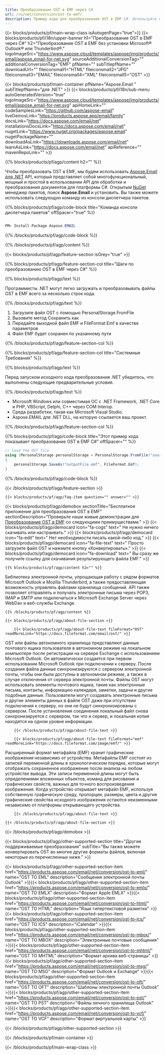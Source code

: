 ```yaml
---
title: Преобразование OST в EMF через C#
url: /ru/net/conversion/ost-to-emf/
description: Пример кода для преобразования OST в EMF C#. Используйте пример кода API для пакетного преобразования файлов OST в EMF в VB.NET, Asp.NET или любом приложении на основе .NET.
---
```


{{< blocks/products/pf/main-wrap-class isAutogenPage="true">}}
{{< blocks/products/pf/i18n/upper-banner h1="Преобразование OST в EMF через C#" h2="Преобразование OST в EMF без установки Microsoft® Outlook® или Thunderbird®." logoImageSrc="https://www.aspose.cloud/templates/aspose/img/products/email/aspose_email-for-net.svg" sourceAdditionalConversionTag="" additionalConversionTag="EMF" pfName="" subTitlepfName="" downloadUrl="" fileiconsmall1="HTML" fileiconsmall2="JPG" fileiconsmall3="EMAIL" fileiconsmall4="XML" fileiconsmall5="OST" >}}

{{< blocks/products/pf/main-container pfName="Aspose.Email " subTitlepfName="для .NET" >}}
{{< blocks/products/pf/i18n/sub-menu autoGeneratedVersion="true" logoImageSrc="https://www.aspose.cloud/templates/aspose/img/products/email/aspose_email-for-net.svg" apiHomeLink="" codeSamplesLink="https://github.com/aspose-email" liveDemosLink="https://products.aspose.app/email/family" docsLink="https://docs.aspose.com/email/net" installationsDocsLink="https://docs.aspose.com/email/net" nugetLink="https://www.nuget.org/packages/aspose.email" nugetPackageName="" downloadAsLink="https://downloads.aspose.com/email/net" learnAsLink="https://docs.aspose.com/email/net" apiReference="" mavenRepoLink="" >}}

{{% blocks/products/pf/agp/content h2="" %}}

Чтобы преобразовать OST в EMF, мы будем использовать <a href="https://products.aspose.com/email/net">Aspose.Email для .NET</a> API, который представляет собой многофункциональный, мощный и простой в использовании API для обработки и преобразования документов для платформы C#. Открытым <a href="https://www.nuget.org/packages/aspose.email">NuGet</a> менеджер пакетов, поиск <b>Aspose.Email</b> и установить. Вы также можете использовать следующую команду из консоли диспетчера пакетов.

{{% blocks/products/pf/agp/code-block title="Команда консоли диспетчера пакетов" offSpacer="true" %}}

```cs

PM> Install-Package Aspose.EMAIL

```

{{% /blocks/products/pf/agp/code-block %}}

{{% /blocks/products/pf/agp/content %}}

{{< blocks/products/pf/agp/feature-section isGrey="true" >}}

{{% blocks/products/pf/agp/feature-section-col title="Шаги по преобразованию OST в EMF через C#" %}}

{{% blocks/products/pf/agp/text %}}

 Программисты .NET могут легко загружать и преобразовывать файлы OST в EMF всего за несколько строк кода.

{{% /blocks/products/pf/agp/text %}}

1. Загрузите файл OST с помощью PersonalStorage.FromFile
1. Вызовите метод Сохранить как
1. Передайте выходной файл EMF и FileFormat.Emf в качестве параметров
1. Файл EMF будет сохранен по указанному пути


{{% /blocks/products/pf/agp/feature-section-col %}}

{{% blocks/products/pf/agp/feature-section-col title="Системные Требования" %}}

{{% blocks/products/pf/agp/text %}}

 Перед запуском исходного кода преобразования .NET убедитесь, что выполнены следующие предварительные условия.

{{% /blocks/products/pf/agp/text %}}

-  Microsoft Windows или совместимая ОС с .NET Framework, .NET Core и PHP, VBScript, Delphi, C++ через COM Interop.
-  Среда разработки, такая как Microsoft Visual Studio.
-  Aspose.EMAIL для .NET DLL, на которую ссылается ваш проект.

{{% /blocks/products/pf/agp/feature-section-col %}}

{{% blocks/products/pf/agp/code-block title="Этот пример кода показывает преобразование OST в EMF C#" offSpacer="" %}}

```cs
// load the OST file
using (PersonalStorage personalStorage = PersonalStorage.FromFile("sourceFile.ost"))
{
    personalStorage.SaveAs("outputFile.emf", FileFormat.Emf);
}

```

{{% /blocks/products/pf/agp/code-block %}}

{{< /blocks/products/pf/agp/feature-section >}}

    {{< blocks/products/pf/agp/faq-item question="" answer="" >}}


<!-- aboutfile Starts -->

{{< blocks/products/pf/agp/demobox sectionTitle="Бесплатное приложение для преобразования OST в EMF" sectionDescription="Проверьте наши живые демонстрации для [Преобразование OST в EMF](https://products.aspose.app/email/conversion/ost-to-emf) со следующими преимуществами." >}}
        {{< blocks/products/pf/agp/democard icon="fa-cogs" text=" Не нужно ничего скачивать или настраивать." >}}
        {{< blocks/products/pf/agp/democard icon="fa-edit" text=" Нет необходимости писать какой-либо код." >}}
        {{< blocks/products/pf/agp/democard icon="fa-file-text" text=" Просто загрузите файл OST и нажмите кнопку «Конвертировать»." >}}
        {{< blocks/products/pf/agp/democard icon="fa-download" text=" Вы сразу же получите ссылку для скачивания результирующего файла EMF." >}}

    {{% blocks/products/pf/agp/content h2="" %}}

Библиотека электронной почты, упрощающая работу с рядом форматов Microsoft Outlook и Mozilla Thunderbird, а также предоставляющая возможность управлять файлами хранилища сообщений. API также позволяет отправлять и получать электронные письма через POP3, IMAP и SMTP или подключаться к Microsoft Exchange Server через WebDav и веб-службы Exchange.



    {{% /blocks/products/pf/agp/content %}}

    {{< blocks/products/pf/agp/about-file-section >}}

        {{< blocks/products/pf/agp/about-file-text fileFormat="OST" readMoreLink="https://docs.fileformat.com/email/ost/" >}}
OST или файлы автономного хранилища представляют данные почтового ящика пользователя в автономном режиме на локальном компьютере после регистрации на сервере Exchange с использованием Microsoft Outlook. Он автоматически создается при первом использовании Microsoft Outlook при подключении к серверу. После создания файла данные синхронизируются с сервером электронной почты, чтобы они были доступны в автономном режиме, а также в случае отключения от сервера электронной почты. Файлы OST могут использовать элементы почтового ящика, такие как электронные письма, контакты, информацию календаря, заметки, задачи и другие подобные данные. Пользователи могут создавать электронные письма и другие элементы данных в файле OST даже при отсутствии подключения к серверу, но они не будут синхронизированы с сервером. После установления соединения локальный файл снова синхронизируется с сервером, так что и сервер, и локальная копия находятся на одном уровне информации.

        {{< /blocks/products/pf/agp/about-file-text >}}

        {{< blocks/products/pf/agp/about-file-text fileFormat="emf" readMoreLink="https://docs.fileformat.com/image/emf/" >}}
Расширенный формат метафайла (EMF) хранит графические изображения независимо от устройства. Метафайлы EMF состоят из записей переменной длины в хронологическом порядке, которые могут отображать сохраненное изображение после анализа на любом устройстве вывода. Эти записи переменной длины могут быть определениями вложенных объектов, команд для рисования и графических свойств, важных для точного воспроизведения изображения. Когда устройство открывает метафайл EMF, используя собственную графическую среду, пропорции, размеры, цвета и другие графические свойства исходного изображения остаются неизменными независимо от платформы открывающего устройства.

        {{< /blocks/products/pf/agp/about-file-text >}}

    {{< /blocks/products/pf/agp/about-file-section >}}

{{< /blocks/products/pf/agp/demobox >}}

<!-- aboutfile Ends -->

{{< blocks/products/pf/agp/other-supported-section title="Другие поддерживаемые преобразования" subTitle="Вы также можете конвертировать OST во многие другие форматы файлов, включая некоторые из перечисленных ниже." >}}

{{< blocks/products/pf/agp/other-supported-section-item href="https://products.aspose.com/email/net/conversion/ost-to-eml/" name="OST TO EML" description="Сообщения электронной почты Outlook" >}}{{< blocks/products/pf/agp/other-supported-section-item href="https://products.aspose.com/email/net/conversion/ost-to-emlx/" name="OST TO EMLX" description="Формат Apple EMLX" >}}{{< blocks/products/pf/agp/other-supported-section-item href="https://products.aspose.com/email/net/conversion/ost-to-html/" name="OST TO HTML" description="Язык гипертекстовой разметки" >}}{{< blocks/products/pf/agp/other-supported-section-item href="https://products.aspose.com/email/net/conversion/ost-to-ics/" name="OST TO ICS" description="iCalendar" >}}{{< blocks/products/pf/agp/other-supported-section-item href="https://products.aspose.com/email/net/conversion/ost-to-mbox/" name="OST TO MBOX" description="Электронные почтовые сообщения" >}}{{< blocks/products/pf/agp/other-supported-section-item href="https://products.aspose.com/email/net/conversion/ost-to-mhtml/" name="OST TO MHTML" description="Формат архива веб-страницы" >}}{{< blocks/products/pf/agp/other-supported-section-item href="https://products.aspose.com/email/net/conversion/ost-to-msg/" name="OST TO MSG" description="Формат Outlook и Exchange" >}}{{< blocks/products/pf/agp/other-supported-section-item href="https://products.aspose.com/email/net/conversion/ost-to-oft/" name="OST TO OFT" description="Шаблоны электронной почты Outlook" >}}{{< blocks/products/pf/agp/other-supported-section-item href="https://products.aspose.com/email/net/conversion/ost-to-pst/" name="OST TO PST" description="Файлы личного хранилища Outlook" >}}{{< blocks/products/pf/agp/other-supported-section-item href="https://products.aspose.com/email/net/conversion/ost-to-vcf/" name="OST TO VCF" description="Формат виртуальной карты" >}}

{{< /blocks/products/pf/agp/other-supported-section >}}

{{< /blocks/products/pf/main-container >}}
   
{{< /blocks/products/pf/main-wrap-class >}}